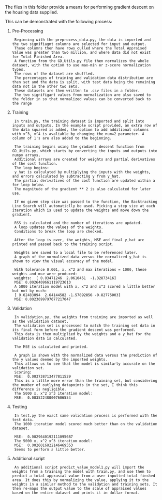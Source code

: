 
The files in this folder provide a means for performing gradient descent on the housing data supplied.

This can be demonstrated with the following process:

1. Pre-Processing

	
		Beginning with the preprocess_data.py, the data is imported and the two signifiagnt columns are selected for input and output.
		These columns then have rows culled where the Total Appraised Value was greater than two million, and where data did not exist for Total Finished Area.
		A function from the GD_Utils.py file then normalizes the whole dataset, with the option to use max-min or z-score normalization types.
		The rows of the dataset are shuffled.
		The percentages of training and validation data distribution are then set and the data is split, with test data being the remaining data not in the other two sets.
		These datasets are then written to .csv files in a folder.
		The two signifigant values from normalization are also saved to the folder in so that normalized values can be converted back to the range

2. Training

		In train.py, the training dataset is imported and split into inputs and outputs. In the example script provided, an extra row of the data squared is added, the option to add additional columns with x^3, x^4 is avaliable by changing the num=2 parameter. A column of 1's are also added to the beginning.
	
		The training begins using the gradient descent function from GD_Utils.py, which starts by converting the inputs and outputs into numpy arrays.
		Additional arrays are created for weights and partial derivatives of the cost function.
		The loop begins:
		y_hat is calculated by multiplying the inputs with the weights, and errors calculated by subtracting y from y_hat.
		The partial derivatives of the cost function are updated within a for loop below.
		The magnitude of the gradient ** 2 is also calculated for later use.
	
		If no given step size was passed to the function, the Backtracking Line Search will automaticlly be used. Picking a step size at each iteration which is used to update the weights and move down the gradient. 
	
		RSS is calculated and the number of iterations are updated.
		A loop updates the values of the weights.
		Conditions to break the loop are checked.
	
		After the loop is over, the weights, MSE and final y_hat are printed and passed back to the training script.

		Weights are saved to a local file to be referenced later.
		A graph of the normalized data versus the normalized y_hat is shown to view the visual accuracy of the model.
	
		With tolerance 0.001, x, x^2 and max iterations = 1000, these weights and mse were produced:
		weights:  [ 0.03471246  2.0610451  -1.32873416]
		MSE: 0.0026409661119723613
		A 5000 iteration model with x, x^2 and x^3 scored a little better but not by much:
		[ 0.02483094  2.64144582 -1.57892856 -0.82775003]
		MSE: 0.0023699797677217047
	
	
3. Validation
	
		In validation.py, the weights from training are imported as well as the validation dataset.
		The validation set is processed to match the training set data in its final form before the gradient descent was performed.
		This data is then multiplied by the weights and a y_hat for the validation data is calculated. 

		The MSE is calculated and printed.
	
		A graph is shown with the normalized data versus the prediction of the y values deemed by the imported weights.
		This allows us to see that the model is similarly accurate on the validation set.
		Scoring:
		MSE:  0.003738713477811529
		This is a little more error than the training set, but considering the number of outlying datapoints in the set, I think this difference is negligible.
		The 5000 x, x^2 x^3 iteration model:
		MSE:  0.003522480007606554
	
4. Testing
	
		In test.py the exact same validation process is performed with the test data.
		The 1000 iteration model scored much better than on the validation dataset.
		
		MSE:  0.0029640192111095687
		The 5000 x, x^2 x^3 iteration model:
		MSE:  0.0026016822146469553
		Seems to perform a little better.
	
	
5. Additional script
	
		An additional script predict_value_model1.py will import the weights from a training the model with train.py, and use them to predict a total apprasial value from a user inputted total finshed area. It does this by normalizing the value, applying it to the weights in a similar method to the validation and training sets. It then re-maps the output value to the scale of appraised values based on the entire dataset and prints it in dollar format.
	
	
	
	 
	
	
	
	
	 
	

